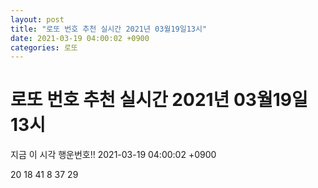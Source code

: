 ```yaml
---
layout: post
title: "로또 번호 추천 실시간 2021년 03월19일13시"
date: 2021-03-19 04:00:02 +0900
categories: 로또
---
```


# 로또 번호 추천 실시간 2021년 03월19일13시

지금 이 시각 행운번호!! 2021-03-19 04:00:02 +0900

 20  18  41  8  37  29 


